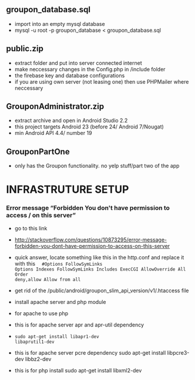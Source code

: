 ## groupon_database.sql
- import into an empty mysql database
- mysql -u root -p groupon_database < groupon_database.sql

## public.zip
- extract folder and put into server connected internet
- make neccessary changes in the Config.php in /include folder
- the firebase key and database configurations
- if you are using own server (not leasing one) then use PHPMailer where neccessary

## GrouponAdministrator.zip
- extract archive and open in Android Studio 2.2
- this project targets Android 23 (before 24/ Android 7/Nougat)
- min Android API 4.4/ number 19

## GrouponPartOne
- only has the Groupon functionality. no yelp stuff/part two of the app


# INFRASTRUTURE SETUP

### Error message “Forbidden You don't have permission to access / on this server”
- go to this link
- http://stackoverflow.com/questions/10873295/error-message-forbidden-you-dont-have-permission-to-access-on-this-server
- quick answer, locate something like this in the http.conf and replace it with this
   <code>
   <Directory />
    #Options FollowSymLinks
    Options Indexes FollowSymLinks Includes ExecCGI
    AllowOverride All
    Order deny,allow
    Allow from all
   </Directory>
   </code>
- get rid of the /public/android/groupon_slim_api_version/v1/.htaccess file
- install apache server and php module
- for apache to use php
 - this is for apache server apr and apr-util dependency
 - <code>sudo apt-get install libapr1-dev libaprutil1-dev</code>

- this is for apache server pcre dependency
sudo apt-get install libpcre3-dev libbz2-dev

- this is for php install
sudo apt-get install libxml2-dev
